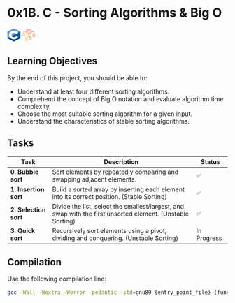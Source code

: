 # 0x1B. C - Sorting Algorithms & Big O
<img src="c.png" alt="Clang Logo" width="30" height="30"/> <img src="algo.png" alt="Algorithm Logo" width="30" height="30"/>

## Learning Objectives
By the end of this project, you should be able to:

- Understand at least four different sorting algorithms.
- Comprehend the concept of Big O notation and evaluate algorithm time complexity.
- Choose the most suitable sorting algorithm for a given input.
- Understand the characteristics of stable sorting algorithms.

## Tasks

| Task | Description | Status |
|------|-------------|--------|
| **0. Bubble sort** |  Sort elements by repeatedly comparing and swapping adjacent elements. | ✅ |
| **1. Insertion sort** |  Build a sorted array by inserting each element into its correct position. (Stable Sorting) | ✅|
| **2. Selection sort** |  Divide the list, select the smallest/largest, and swap with the first unsorted element. (Unstable Sorting) | ✅ |
| **3. Quick sort** |  Recursively sort elements using a pivot, dividing and conquering. (Unstable Sorting) | In Progress |

## Compilation

Use the following compilation line:

```bash
gcc -Wall -Wextra -Werror -pedantic -std=gnu89 {entry_point_file} {function_file_name} {print_array_or_print_list_function} {output_file_name}
